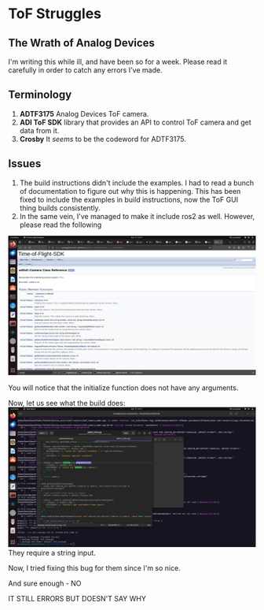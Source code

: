 # ToF Struggles
## The Wrath of Analog Devices

I'm writing this while ill, and have been so for a week. Please read it carefully in order to catch any errors I've made.

## Terminology
1. **ADTF3175** Analog Devices ToF camera.
2. **ADI ToF SDK** library that provides an API to control ToF camera and get data from it.
3. **Crosby** It *seems* to be the codeword for ADTF3175. 
   
## Issues
1. The build instructions didn't include the examples. I had to read a bunch of documentation to figure out why this is happening. This has been fixed to include the examples in build instructions, now the ToF GUI thing builds consistently. 
2. In the same vein, I've managed to make it include ros2 as well. However, please read the following

![Their actual documentation](<documentation-images/SDK Documentation.png>)

You will notice that the initialize function does not have any arguments.

Now, let us see what the build does:
![Their actual code](<documentation-images/Their actual code.png>)
They require a string input.

Now, I tried fixing this bug for them since I'm so nice.

And sure enough - NO

IT STILL ERRORS BUT DOESN'T SAY WHY

